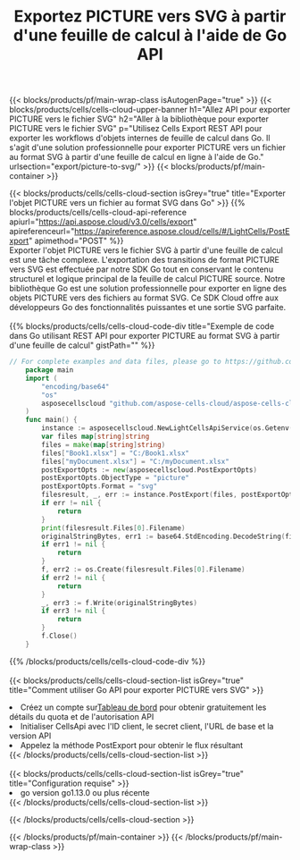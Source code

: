 ﻿---
title:  Exportez PICTURE vers SVG à partir d'une feuille de calcul à l'aide de Go API
description: Aspose.Cells Cloud REST API prend en charge l'exportation de fichiers Excel et d'objets internes vers des types de fichiers de format. SDK prend en charge les types de langages de développement. Ils incluent Android, C#, Go, Java, NodeJS, Perl, PHP, Python, Ruby et Swift.
url: /fr/go/export/picture-to-svg/
---
{{< blocks/products/pf/main-wrap-class isAutogenPage="true" >}}
{{< blocks/products/cells/cells-cloud-upper-banner h1="Allez API pour exporter PICTURE vers le fichier SVG" h2="Aller à la bibliothèque pour exporter PICTURE vers le fichier SVG" p="Utilisez Cells Export REST API pour exporter les workflows d\'objets internes de feuille de calcul dans Go. Il s\'agit d\'une solution professionnelle pour exporter PICTURE vers un fichier au format SVG à partir d\'une feuille de calcul en ligne à l\'aide de Go." urlsection="export/picture-to-svg/" >}}
{{< blocks/products/pf/main-container >}}

{{< blocks/products/cells/cells-cloud-section isGrey="true" title="Exporter l\'objet PICTURE vers un fichier au format SVG dans Go" >}}
{{% blocks/products/cells/cells-cloud-api-reference apiurl="https://api.aspose.cloud/v3.0/cells/export" apireferenceurl="https://apireference.aspose.cloud/cells/#/LightCells/PostExport" apimethod="POST" %}}
<br/>
Exporter l'objet PICTURE vers le fichier SVG à partir d'une feuille de calcul est une tâche complexe. L'exportation des transitions de format PICTURE vers SVG est effectuée par notre SDK Go tout en conservant le contenu structurel et logique principal de la feuille de calcul PICTURE source. Notre bibliothèque Go est une solution professionnelle pour exporter en ligne des objets PICTURE vers des fichiers au format SVG. Ce SDK Cloud offre aux développeurs Go des fonctionnalités puissantes et une sortie SVG parfaite.
<br/>
<br/>
{{% blocks/products/cells/cells-cloud-code-div title="Exemple de code dans Go utilisant REST API pour exporter PICTURE au format SVG à partir d\'une feuille de calcul" gistPath="" %}}
  
```go
// For complete examples and data files, please go to https://github.com/aspose-cells-cloud/aspose-cells-cloud-go/
    package main
    import (
	    "encoding/base64"
	    "os"
	    asposecellscloud "github.com/aspose-cells-cloud/aspose-cells-cloud-go/v22"
    )
    func main() {
	    instance := asposecellscloud.NewLightCellsApiService(os.Getenv("ProductClientId"), os.Getenv("ProductClientSecret"))
	    var files map[string]string
	    files = make(map[string]string)
	    files["Book1.xlsx"] = "C:/Book1.xlsx"
	    files["myDocument.xlsx"] = "C:/myDocument.xlsx"
	    postExportOpts := new(asposecellscloud.PostExportOpts)
	    postExportOpts.ObjectType = "picture"
	    postExportOpts.Format = "svg"
	    filesresult, _, err := instance.PostExport(files, postExportOpts)
	    if err != nil {
		    return
	    }
	    print(filesresult.Files[0].Filename)
	    originalStringBytes, err1 := base64.StdEncoding.DecodeString(filesresult.Files[0].FileContent)
	    if err1 != nil {
		    return
	    }
	    f, err2 := os.Create(filesresult.Files[0].Filename)
	    if err2 != nil {
		    return
	    }
	    _, err3 := f.Write(originalStringBytes)
	    if err3 != nil {
		    return
	    }
	    f.Close()
    }
```
   
{{% /blocks/products/cells/cells-cloud-code-div %}}
<br/>
<br/>
{{< blocks/products/cells/cells-cloud-section-list isGrey="true" title="Comment utiliser Go API pour exporter PICTURE vers SVG" >}}
<li> Créez un compte sur<a href="https://dashboard.aspose.cloud/">Tableau de bord</a> pour obtenir gratuitement les détails du quota et de l'autorisation API</li>
<li>Initialiser CellsApi avec l'ID client, le secret client, l'URL de base et la version API</li>
<li>Appelez la méthode PostExport pour obtenir le flux résultant</li>
{{< /blocks/products/cells/cells-cloud-section-list >}}
<br/>
<br/>
{{< blocks/products/cells/cells-cloud-section-list isGrey="true" title="Configuration requise" >}}
<li>go version go1.13.0 ou plus récente</li>
{{< /blocks/products/cells/cells-cloud-section-list >}}

{{< /blocks/products/cells/cells-cloud-section >}}

{{< /blocks/products/pf/main-container >}}
{{< /blocks/products/pf/main-wrap-class >}}
